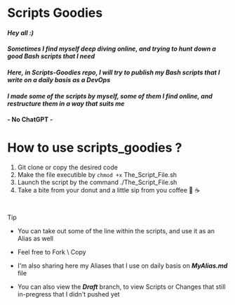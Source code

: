 # Scripts Goodies

#### ___Hey all :)___
#### ___Sometimes I find myself deep diving online, and trying to hunt down a good Bash scripts that I need___
#### ___Here, in Scripts-Goodies repo, I will try to publish my Bash scripts that I write on a daily basis as a DevOps___
#### ___I made some of the scripts by myself, some of them I find online, and restructure them in a way that suits me___
#### - No ChatGPT -

# 

# How to use scripts_goodies ?
1. Git clone or copy the desired code
2. Make the file executible by `chmod +x` The_Script_File.sh
3. Launch the script by the command ./The_Script_File.sh
4. Take a bite from your donut and a little sip from you coffee 🍩 ☕

#

> [!TIP]
> 
> - You can take out some of the line within the scripts, and use it as an Alias as well
>
> - Feel free to Fork \ Copy
>
> - I'm also sharing here my Aliases that I use on daily basis on ___MyAlias.md___ file
>
> - You can also view the ___Draft___ branch, to view Scripts or Changes that still in-pregress that I didn't pushed yet